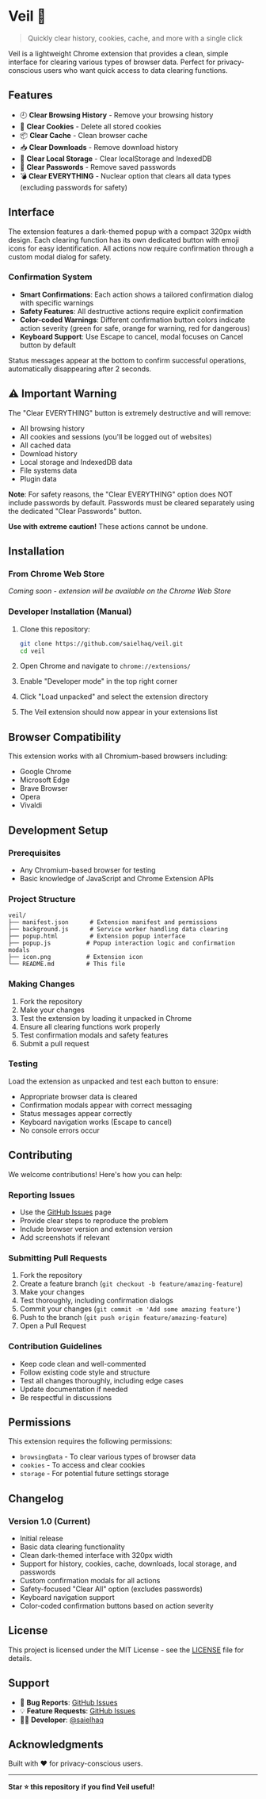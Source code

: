 # Veil 🧹

> Quickly clear history, cookies, cache, and more with a single click

Veil is a lightweight Chrome extension that provides a clean, simple interface for clearing various types of browser data. Perfect for privacy-conscious users who want quick access to data clearing functions.

## Features

- 🕘 **Clear Browsing History** - Remove your browsing history
- 🍪 **Clear Cookies** - Delete all stored cookies
- 📦 **Clear Cache** - Clean browser cache
- 📥 **Clear Downloads** - Remove download history
- 💾 **Clear Local Storage** - Clear localStorage and IndexedDB
- 🔑 **Clear Passwords** - Remove saved passwords
- 💣 **Clear EVERYTHING** - Nuclear option that clears all data types (excluding passwords for safety)

## Interface

The extension features a dark-themed popup with a compact 320px width design. Each clearing function has its own dedicated button with emoji icons for easy identification. All actions now require confirmation through a custom modal dialog for safety.

### Confirmation System

- **Smart Confirmations**: Each action shows a tailored confirmation dialog with specific warnings
- **Safety Features**: All destructive actions require explicit confirmation
- **Color-coded Warnings**: Different confirmation button colors indicate action severity (green for safe, orange for warning, red for dangerous)
- **Keyboard Support**: Use Escape to cancel, modal focuses on Cancel button by default

Status messages appear at the bottom to confirm successful operations, automatically disappearing after 2 seconds.

## ⚠️ Important Warning

The "Clear EVERYTHING" button is extremely destructive and will remove:

- All browsing history
- All cookies and sessions (you'll be logged out of websites)
- All cached data
- Download history
- Local storage and IndexedDB data
- File systems data
- Plugin data

**Note**: For safety reasons, the "Clear EVERYTHING" option does NOT include passwords by default. Passwords must be cleared separately using the dedicated "Clear Passwords" button.

**Use with extreme caution!** These actions cannot be undone.

## Installation

### From Chrome Web Store

_Coming soon - extension will be available on the Chrome Web Store_

### Developer Installation (Manual)

1. Clone this repository:

   ```bash
   git clone https://github.com/saielhaq/veil.git
   cd veil
   ```

2. Open Chrome and navigate to `chrome://extensions/`

3. Enable "Developer mode" in the top right corner

4. Click "Load unpacked" and select the extension directory

5. The Veil extension should now appear in your extensions list

## Browser Compatibility

This extension works with all Chromium-based browsers including:

- Google Chrome
- Microsoft Edge
- Brave Browser
- Opera
- Vivaldi

## Development Setup

### Prerequisites

- Any Chromium-based browser for testing
- Basic knowledge of JavaScript and Chrome Extension APIs

### Project Structure

```
veil/
├── manifest.json      # Extension manifest and permissions
├── background.js      # Service worker handling data clearing
├── popup.html         # Extension popup interface
├── popup.js          # Popup interaction logic and confirmation modals
├── icon.png          # Extension icon
└── README.md         # This file
```

### Making Changes

1. Fork the repository
2. Make your changes
3. Test the extension by loading it unpacked in Chrome
4. Ensure all clearing functions work properly
5. Test confirmation modals and safety features
6. Submit a pull request

### Testing

Load the extension as unpacked and test each button to ensure:

- Appropriate browser data is cleared
- Confirmation modals appear with correct messaging
- Status messages appear correctly
- Keyboard navigation works (Escape to cancel)
- No console errors occur

## Contributing

We welcome contributions! Here's how you can help:

### Reporting Issues

- Use the [GitHub Issues](https://github.com/saielhaq/veil/issues) page
- Provide clear steps to reproduce the problem
- Include browser version and extension version
- Add screenshots if relevant

### Submitting Pull Requests

1. Fork the repository
2. Create a feature branch (`git checkout -b feature/amazing-feature`)
3. Make your changes
4. Test thoroughly, including confirmation dialogs
5. Commit your changes (`git commit -m 'Add some amazing feature'`)
6. Push to the branch (`git push origin feature/amazing-feature`)
7. Open a Pull Request

### Contribution Guidelines

- Keep code clean and well-commented
- Follow existing code style and structure
- Test all changes thoroughly, including edge cases
- Update documentation if needed
- Be respectful in discussions

## Permissions

This extension requires the following permissions:

- `browsingData` - To clear various types of browser data
- `cookies` - To access and clear cookies
- `storage` - For potential future settings storage

## Changelog

### Version 1.0 (Current)

- Initial release
- Basic data clearing functionality
- Clean dark-themed interface with 320px width
- Support for history, cookies, cache, downloads, local storage, and passwords
- Custom confirmation modals for all actions
- Safety-focused "Clear All" option (excludes passwords)
- Keyboard navigation support
- Color-coded confirmation buttons based on action severity

## License

This project is licensed under the MIT License - see the [LICENSE](LICENSE) file for details.

## Support

- 🐛 **Bug Reports**: [GitHub Issues](https://github.com/saielhaq/veil/issues)
- 💡 **Feature Requests**: [GitHub Issues](https://github.com/saielhaq/veil/issues)
- 👨‍💻 **Developer**: [@saielhaq](https://github.com/saielhaq)

## Acknowledgments

Built with ❤️ for privacy-conscious users.

---

**Star ⭐ this repository if you find Veil useful!**

